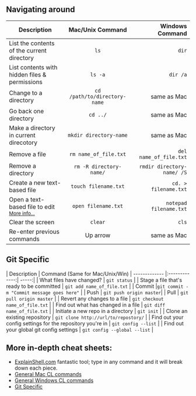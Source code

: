 
## Navigating around
| Description        | Mac/Unix Command           | Windows Command |
| ------------- |:-------------:| -----:|
| List the contents of the current directory | `ls` | `dir` |
| List contents with hidden files & permissions | `ls -a` | `dir /a` |
| Change to a directory      			     | `cd /path/to/directory-name`      |  same as Mac  |
| Go back one directory 					 | `cd ../`      		   |  same as Mac  |
| Make a directory in current direcotory | `mkdir directory-name` | same as Mac |
| Remove a file 							 | `rm name_of_file.txt`   | `del name_of_file.txt` |
| Remove a directory 							 | `rm -R directory-name/`   | `rmdir directory-name/ /S` |
| Create a new text-based file | `touch filename.txt` | `cd. > filename.txt`
| Open a text-based file to edit <br><small>[More info...](/Version_Control/Editing_text_files_in_CL)</small> | `open filename.txt` | `notepad filename.txt` |
| Clear the screen | `clear` | `cls`
| Re-enter previous commands | Up arrow | same as Mac

## Git Specific
| Description        | Command (Same for Mac/Unix/Win)
| ------------- |:-------------:| -----:|
| What files have changed? | `git status` | 
| Stage a file that's ready to be committed |  `git add name_of_file.txt`  |
| Commit |`git commit -m "Commit message goes here"` |
| Push | `git push origin master`|
| Pull | `git pull origin master` |
| Revert any changes to a file | `git checkout name_of_file.txt` |
| Find out what has changed in a file | `git diff name_of_file.txt` |
| Initiate a new repo in a directory | `git init` |
| Clone an existing repository | `git clone http://url/to/repostory/` |
| Find out your config settings for the repository you're in | `git config --list` |
| Find out your global git config settings | `git config --global --list` |



## More in-depth cheat sheets:

- [ExplainShell.com](http://explainshell.com/) fantastic tool; type in any command and it will break down each piece.
- [General Mac CL commands](http://www.pixelbeat.org/cmdline.html)
- [General Windows CL commands](http://blog.simplyadvanced.net/cheat-sheet-for-windows-command-prompt/)
- [Git Specific](http://www.git-tower.com/files/cheatsheet/Git_Cheat_Sheet_grey.pdf)
